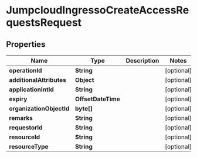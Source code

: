 

# JumpcloudIngressoCreateAccessRequestsRequest


## Properties

| Name | Type | Description | Notes |
|------------ | ------------- | ------------- | -------------|
|**operationId** | **String** |  |  [optional] |
|**additionalAttributes** | **Object** |  |  [optional] |
|**applicationIntId** | **String** |  |  [optional] |
|**expiry** | **OffsetDateTime** |  |  [optional] |
|**organizationObjectId** | **byte[]** |  |  [optional] |
|**remarks** | **String** |  |  [optional] |
|**requestorId** | **String** |  |  [optional] |
|**resourceId** | **String** |  |  [optional] |
|**resourceType** | **String** |  |  [optional] |



